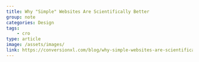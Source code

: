 ```yaml
---
title: Why "Simple" Websites Are Scientifically Better
group: note
categories: Design
tags:
    - cro
type: article
image: /assets/images/
link: https://conversionxl.com/blog/why-simple-websites-are-scientifically-better/
---
```

